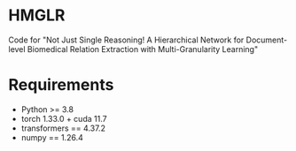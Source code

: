 # HMGLR
Code for "Not Just Single Reasoning! A Hierarchical Network for Document-level Biomedical Relation Extraction with Multi-Granularity Learning"

# Requirements
* Python >= 3.8
* torch 1.33.0 + cuda 11.7
* transformers == 4.37.2
* numpy == 1.26.4
